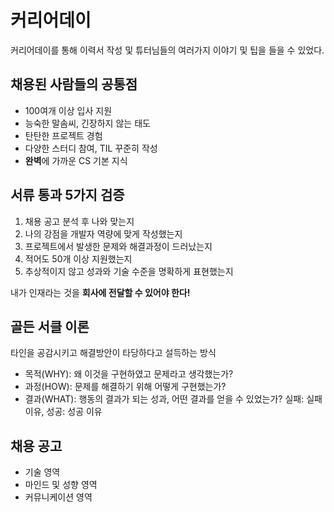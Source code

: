 # 커리어데이
커리어데이를 통해 이력서 작성 및 튜터님들의 여러가지 이야기 및 팁을 들을 수 있었다.
## 채용된 사람들의 공통점
- 100여개 이상 입사 지원
- 능숙한 말솜씨, 긴장하지 않는 태도
- 탄탄한 프로젝트 경험
- 다양한 스터디 참여, TIL 꾸준히 작성
- **완벽**에 가까운 CS 기본 지식

## 서류 통과 5가지 검증
1. 채용 공고 분석 후 나와 맞는지
2. 나의 강점을 개발자 역량에 맞게 작성했는지
3. 프로젝트에서 발생한 문제와 해결과정이 드러났는지
4. 적어도 50개 이상 지원했는지
5. 추상적이지 않고 성과와 기술 수준을 명확하게 표현했는지

내가 인재라는 것을 **회사에 전달할 수 있어야 한다!**

## 골든 서클 이론
타인을 공감시키고 해결방안이 타당하다고 설득하는 방식
- 목적(WHY): 왜 이것을 구현하였고 문제라고 생각했는가?
- 과정(HOW): 문제를 해결하기 위해 어떻게 구현했는가?
- 결과(WHAT): 행동의 결과가 되는 성과, 어떤 결과를 얻을 수 있었는가?
              실패: 실패이유, 성공: 성공 이유

## 채용 공고
- 기술 영역
- 마인드 및 성향 영역
- 커뮤니케이션 영역
